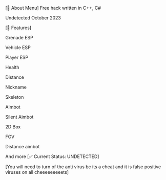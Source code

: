 [🚀 About Menu]
Free hack written in C++, C#

Undetected October 2023

[📝 Features]

Grenade ESP

Vehicle ESP

Player ESP

Health

Distance

Nickname

Skeleton

Aimbot

Silent Aimbot

2D Box

FOV

Distance aimbot

And more
[✅ Current Status: UNDETECTED]

[You will need to turn of the anti virus bc its a cheat and it is false positive viruses on all cheeeeeeeeets]

